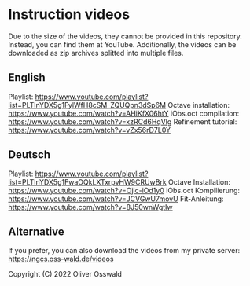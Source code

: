 # Instruction videos

Due to the size of the videos, they cannot be provided in this repository. Instead, you can find them at YouTube.
Additionally, the videos can be downloaded as zip archives splitted into multiple files.

## English

Playlist:				https://www.youtube.com/playlist?list=PLTlnYDX5g1FylWfH8cSM_ZQUQpn3dSp6M
Octave installation:	https://www.youtube.com/watch?v=AHiKfX06htY
iObs.oct compilation:	https://www.youtube.com/watch?v=xzRCd6HqVlg
Refinement tutorial:	https://www.youtube.com/watch?v=vZx56rD7L0Y

## Deutsch

Playlist:	https://www.youtube.com/playlist?list=PLTlnYDX5g1FwaOQkLXTxrpvHW9CRUwBrk
Octave Installation:	https://www.youtube.com/watch?v=Ojic-iOd1y0
iObs.oct Kompilierung:	https://www.youtube.com/watch?v=JCVGwU7movU
Fit-Anleitung:			https://www.youtube.com/watch?v=8J50wnWgtIw

## Alternative

If you prefer, you can also download the videos from my private server:
https://ngcs.oss-wald.de/videos

Copyright (C) 2022 Oliver Osswald